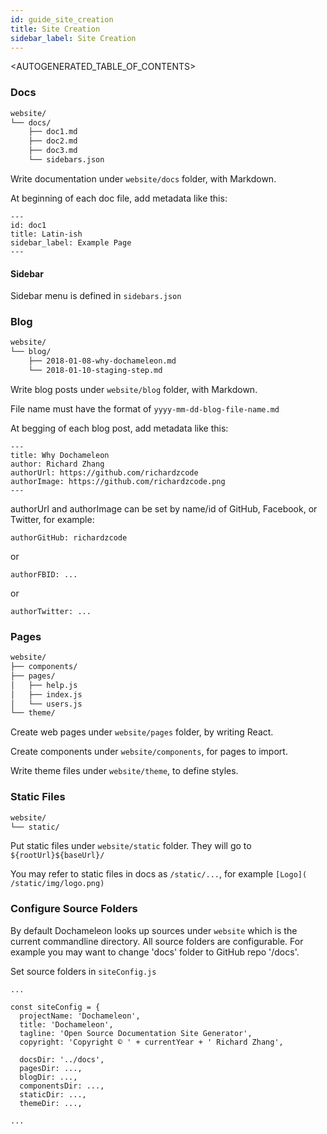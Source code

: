 ```yaml
---
id: guide_site_creation
title: Site Creation
sidebar_label: Site Creation
---
```


<AUTOGENERATED_TABLE_OF_CONTENTS>

### Docs

```bash
website/
└── docs/
    ├── doc1.md
    ├── doc2.md
    ├── doc3.md
    └── sidebars.json
```
Write documentation under `website/docs` folder, with Markdown.

At beginning of each doc file, add metadata like this:

```
---
id: doc1
title: Latin-ish
sidebar_label: Example Page
---
```

#### Sidebar

Sidebar menu is defined in `sidebars.json`

### Blog

```bash
website/
└── blog/
    ├── 2018-01-08-why-dochameleon.md
    └── 2018-01-10-staging-step.md
```
Write blog posts under `website/blog` folder, with Markdown.

File name must have the format of `yyyy-mm-dd-blog-file-name.md`

At begging of each blog post, add metadata like this:

```
---
title: Why Dochameleon
author: Richard Zhang
authorUrl: https://github.com/richardzcode
authorImage: https://github.com/richardzcode.png
---
```

authorUrl and authorImage can be set by name/id of GitHub, Facebook, or Twitter, for example:

```
authorGitHub: richardzcode
```

or

```
authorFBID: ...
```

or

```
authorTwitter: ...
```

### Pages

```bash
website/
├── components/
├── pages/
│   ├── help.js
│   ├── index.js
│   └── users.js
└── theme/
```
Create web pages under `website/pages` folder, by writing React.

Create components under `website/components`, for pages to import.

Write theme files under `website/theme`, to define styles.

### Static Files

```bash
website/
└── static/
```

Put static files under `website/static` folder. They will go to `${rootUrl}${baseUrl}/`

You may refer to static files in docs as `/static/...`, for example `[Logo]( /static/img/logo.png)`

### Configure Source Folders

By default Dochameleon looks up sources under `website` which is the current commandline directory. All source folders are configurable. For example you may want to change 'docs' folder to GitHub repo '/docs'.

Set source folders in `siteConfig.js`

```
...

const siteConfig = {
  projectName: 'Dochameleon',
  title: 'Dochameleon',
  tagline: 'Open Source Documentation Site Generator',
  copyright: 'Copyright © ' + currentYear + ' Richard Zhang',

  docsDir: '../docs',
  pagesDir: ...,
  blogDir: ...,
  componentsDir: ...,
  staticDir: ...,
  themeDir: ...,

...
```
